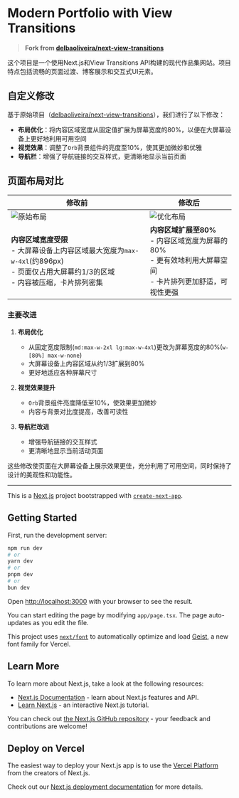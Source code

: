 # Modern Portfolio with View Transitions

> **Fork from [delbaoliveira/next-view-transitions](https://github.com/delbaoliveira/next-view-transitions.git)**

这个项目是一个使用Next.js和View Transitions API构建的现代作品集网站。项目特点包括流畅的页面过渡、博客展示和交互式UI元素。

## 自定义修改

基于原始项目（[delbaoliveira/next-view-transitions](https://github.com/delbaoliveira/next-view-transitions)），我们进行了以下修改：

- **布局优化**：将内容区域宽度从固定值扩展为屏幕宽度的80%，以便在大屏幕设备上更好地利用可用空间
- **视觉效果**：调整了`Orb`背景组件的亮度至10%，使其更加微妙和优雅
- **导航栏**：增强了导航链接的交互样式，更清晰地显示当前页面

## 页面布局对比

| 修改前 | 修改后 |
|--------|--------|
| ![原始布局](https://fastly.jsdelivr.net/gh/bucketio/img1@main/2025/03/07/1741299156931-c93d68fb-4bf9-4206-a465-eaf56bde2541.png) | ![优化布局](https://fastly.jsdelivr.net/gh/bucketio/img12@main/2025/03/07/1741299258320-b24afd7e-e214-4a2c-a6bd-30662462e5a7.png) |
| **内容区域宽度受限**<br>- 大屏幕设备上内容区域最大宽度为`max-w-4xl`(约896px)<br>- 页面仅占用大屏幕约1/3的区域<br>- 内容被压缩，卡片排列密集 | **内容区域扩展至80%**<br>- 内容区域宽度为屏幕的80%<br>- 更有效地利用大屏幕空间<br>- 卡片排列更加舒适，可视性更强 |

### 主要改进

1. **布局优化**
   - 从固定宽度限制(`md:max-w-2xl lg:max-w-4xl`)更改为屏幕宽度的80%(`w-[80%] max-w-none`)
   - 大屏幕设备上内容区域从约1/3扩展到80%
   - 更好地适应各种屏幕尺寸

2. **视觉效果提升**
   - `Orb`背景组件亮度降低至10%，使效果更加微妙
   - 内容与背景对比度提高，改善可读性

3. **导航栏改进**
   - 增强导航链接的交互样式
   - 更清晰地显示当前活动页面

这些修改使页面在大屏幕设备上展示效果更佳，充分利用了可用空间，同时保持了设计的美观性和功能性。

---

This is a [Next.js](https://nextjs.org) project bootstrapped with [`create-next-app`](https://nextjs.org/docs/app/api-reference/cli/create-next-app).

## Getting Started

First, run the development server:

```bash
npm run dev
# or
yarn dev
# or
pnpm dev
# or
bun dev
```

Open [http://localhost:3000](http://localhost:3000) with your browser to see the result.

You can start editing the page by modifying `app/page.tsx`. The page auto-updates as you edit the file.

This project uses [`next/font`](https://nextjs.org/docs/app/building-your-application/optimizing/fonts) to automatically optimize and load [Geist](https://vercel.com/font), a new font family for Vercel.

## Learn More

To learn more about Next.js, take a look at the following resources:

- [Next.js Documentation](https://nextjs.org/docs) - learn about Next.js features and API.
- [Learn Next.js](https://nextjs.org/learn) - an interactive Next.js tutorial.

You can check out [the Next.js GitHub repository](https://github.com/vercel/next.js) - your feedback and contributions are welcome!

## Deploy on Vercel

The easiest way to deploy your Next.js app is to use the [Vercel Platform](https://vercel.com/new?utm_medium=default-template&filter=next.js&utm_source=create-next-app&utm_campaign=create-next-app-readme) from the creators of Next.js.

Check out our [Next.js deployment documentation](https://nextjs.org/docs/app/building-your-application/deploying) for more details.